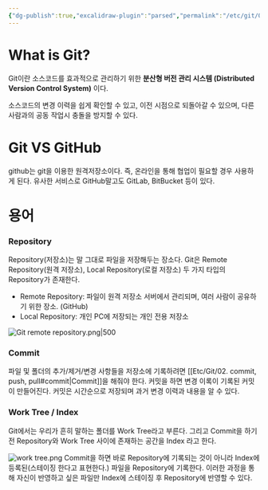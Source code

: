 ```yaml
---
{"dg-publish":true,"excalidraw-plugin":"parsed","permalink":"/etc/git/01-git/","dgPassFrontmatter":true,"noteIcon":"","created":"","updated":""}
---
```



# What is Git?
Git이란 소스코드를 효과적으로 관리하기 위한 **분산형 버전 관리 시스템 (Distributed Version Control System)** 이다.

소스코드의 변경 이력을 쉽게 확인할 수 있고, 이전 시점으로 되돌아갈 수 있으며, 다른 사람과의 공동 작업시 충돌을 방지할 수 있다.

# Git VS GitHub
github는 git을 이용한 원격저장소이다. 즉, 온라인을 통해 협업이 필요할 경우 사용하게 된다. 유사한 서비스로 GitHub말고도 GitLab, BitBucket 등이 있다.

# 용어
### Repository
Repository(저장소)는 말 그대로 파일을 저장해두는 장소다.
Git은 Remote Repository(원격 저장소), Local Repository(로컬 저장소) 두 가지 타입의 Repository가 존재한다.
- Remote Repository: 파일이 원격 저장소 서버에서 관리되며, 여러 사람이 공유하기 위한 장소. (GitHub)
- Local Repository: 개인 PC에 저장되는 개인 전용 저장소

![Git remote repository.png|500](/img/user/Etc/Git/Git%20remote%20repository.png)

### Commit
파일 및 폴더의 추가/제거/변경 사항들을 저장소에 기록하려면 [[Etc/Git/02. commit, push, pull#commit\|Commit]]을 해줘야 한다.
커밋을 하면 변경 이록이 기록된 커밋이 만들어진다. 커밋은 시간순으로 저장되며 과거 변경 이력과 내용을 알 수 있다.

### Work Tree / Index
Git에서는 우리가 흔히 말하는 폴더를 Work Tree라고 부른다. 그리고 Commit을 하기 전 Repository와 Work Tree 사이에 존재하는 공간을 Index 라고 한다.

![work tree.png](/img/user/Etc/Git/work%20tree.png)
Commit을 하면 바로 Repository에 기록되는 것이 아니라 Index에 등록된(스테이징 한다고 표현한다.) 파일을 Repository에 기록한다.
이러한 과정을 통해 자신이 반영하고 싶은 파일만 Index에 스테이징 후 Repository에 반영할 수 있다.